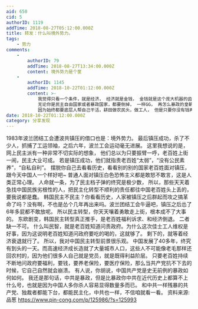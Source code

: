 ```yaml
---
aid: 650
cid: 5
authorID: 1119
addTime: 2018-08-27T05:12:00.000Z
title: 转发：什么叫境外势力。
tags:
    - 势力
comments:
    -
        authorID: 79
        addTime: 2018-08-27T13:34:00.000Z
        content: 境外势力是个筐
    -
        authorID: 1145
        addTime: 2018-10-22T01:12:00.000Z
        content: >-
            我觉得只看一个条件，就是经济， 经济就是金钱， 金钱就是这个庞大机器的齿轮， 一旦有一天这个齿轮坏掉了，
            无论你是民主自由国家或者暴政国家，都要倒掉， 一样GG， 再怎么暴政的皇朝也不会吧所有人都杀光把，
            因为始终都要底层人帮自己干活，耕田做农民头，做工人， 但是只要你没有钱再分饿肚子了， 就算帮你守门的兵都要反过来怼你了。 现实很残酷
date: 2018-10-22T01:12:00.000Z
category: 分享发现
---
```


1983年波兰团结工会遭波共镇压的借口也是：境外势力。 最后镇压成功，杀了不少人，抓捕了工运领袖，之后六年，波兰工会运动毫无进展。 这里我想说的是，网上民主派有一种非常不切实际的想象， 他们总以为只要振臂一呼，老百姓上街一闹，民主大业可成。 若是镇压成功，他们就指责老百姓“太弱”，“没有公民素养”，“自私自利”。 摆脱你自己去看看历史，看看别的别的国家老百姓面对镇压，跟今天中国人一个样好吧~ 普通人面对镇压白色恐怖主义都是敢怒不敢言，这是人类正常心理。 人命就一条，为了民主档子弹的终究是极少数， 所以，那些天天着急找中国民族劣根性的人，把民主化转型不顺利的责任都往中国老百姓头上丢的，要我说都是蠢。 韩国民主不民主？你看看历史，人家被镇压之后群起而攻之搞革命了吗？没有啊，不也是怂个几年再出来吗。波兰团结工会牛逼吧，镇压之后怂了6年多屁都不敢放呢。 所以民主转型，你天天嚷着勇敢走上街，根本成不了大事的。 东欧剧变，韩国民主转型真正推手，是老百姓福利诉求、和经济倒退。 二者缺一不可。 什么叫民智，就是老百姓知道问责政府。为什么这次佳士工人维权是好事，因为这说明老百姓知道问政府要吃的喝的，这就够了。 剩下的，就等着经济衰退就行了。 所以，我对中国民主转型前景很乐观。 中国发展了40多年，终究有到头的一天。而高速经济成长造就了大量城市人口，这些人不可能像老毛那样还回农村的，因为他们很多人自己就是党员，就是既得利益阶层。 只要老百姓持续不断地问政府要福利，要钱，要养老保险，要医疗保险，那么当共产党抗不下去的时候，它自己自然就会崩溃。 有人说，你胡说，中国共产党是史无前例的暴政如何如何。 我还是那句话，中共是暴政，但是比暴政你中共在近代历史上都算不上什么号，也就是因为中国人多你杀人容易显得数量多而已。 和中共一样残暴的共产党、独裁者都能下台，都能民主化，中共也一样，不信咱就看一看。 资料来源: 品葱 https://www.pin-cong.com/p/125986/?s=125993
